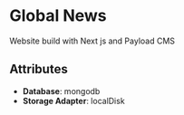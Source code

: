 # Global News

Website build with Next js and Payload CMS

## Attributes

- **Database**: mongodb
- **Storage Adapter**: localDisk

